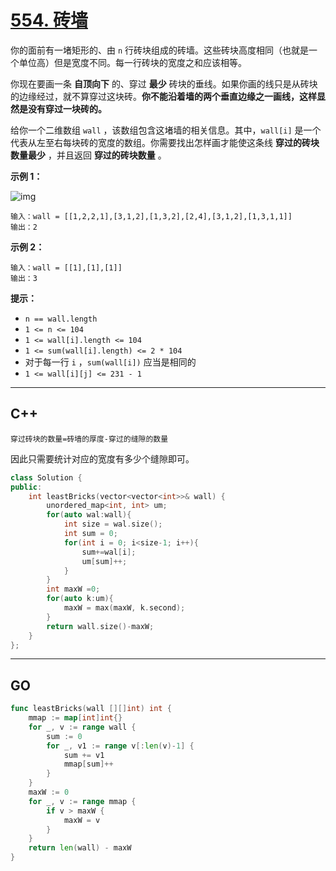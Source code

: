 # [554. 砖墙](https://leetcode-cn.com/problems/brick-wall/)

你的面前有一堵矩形的、由 `n` 行砖块组成的砖墙。这些砖块高度相同（也就是一个单位高）但是宽度不同。每一行砖块的宽度之和应该相等。

你现在要画一条 **自顶向下** 的、穿过 **最少** 砖块的垂线。如果你画的线只是从砖块的边缘经过，就不算穿过这块砖。**你不能沿着墙的两个垂直边缘之一画线，这样显然是没有穿过一块砖的。**

给你一个二维数组 `wall` ，该数组包含这堵墙的相关信息。其中，`wall[i]` 是一个代表从左至右每块砖的宽度的数组。你需要找出怎样画才能使这条线 **穿过的砖块数量最少** ，并且返回 **穿过的砖块数量** 。

 

**示例 1：**

![img](https://assets.leetcode.com/uploads/2021/04/24/cutwall-grid.jpg)

```
输入：wall = [[1,2,2,1],[3,1,2],[1,3,2],[2,4],[3,1,2],[1,3,1,1]]
输出：2
```

**示例 2：**

```
输入：wall = [[1],[1],[1]]
输出：3
```

**提示：**

- `n == wall.length`
- `1 <= n <= 104`
- `1 <= wall[i].length <= 104`
- `1 <= sum(wall[i].length) <= 2 * 104`
- 对于每一行 `i` ，`sum(wall[i])` 应当是相同的
- `1 <= wall[i][j] <= 231 - 1`

---

## C++

`穿过砖块的数量=砖墙的厚度-穿过的缝隙的数量`

因此只需要统计对应的宽度有多少个缝隙即可。

```c++
class Solution {
public:
    int leastBricks(vector<vector<int>>& wall) {
        unordered_map<int, int> um;
        for(auto wal:wall){
            int size = wal.size();
            int sum = 0;
            for(int i = 0; i<size-1; i++){
                sum+=wal[i];
                um[sum]++;
            }
        }
        int maxW =0;
        for(auto k:um){
            maxW = max(maxW, k.second);
        }
        return wall.size()-maxW;
    }
};
```

---

## GO

```go
func leastBricks(wall [][]int) int {
	mmap := map[int]int{}
	for _, v := range wall {
		sum := 0
		for _, v1 := range v[:len(v)-1] {
			sum += v1
			mmap[sum]++
		}
	}
	maxW := 0
	for _, v := range mmap {
		if v > maxW {
			maxW = v
		}
	}
	return len(wall) - maxW
}
```

